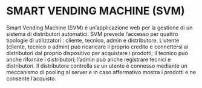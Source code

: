 # SMART VENDING MACHINE (SVM)

Smart Vending Machine (SVM) è un’applicazione web per la gestione di un sistema di distributori automatici. 
SVM prevede l’accesso per quattro tipologie di utilizzatori : cliente, tecnico, admin e distributore. 
L’utente (cliente, tecnico o admin) può ricaricare il proprio credito 
e connettersi ai distributori dal proprio dispositivo per acquistare i prodotti; 
il tecnico può anche rifornire i distributori; l’admin può anche registrare tecnici e distributori. 
Il distributore controlla se un utente è connesso mediante un meccanismo di pooling al server 
e in caso affermativo mostra i prodotti e ne consente l’acquisto. 
